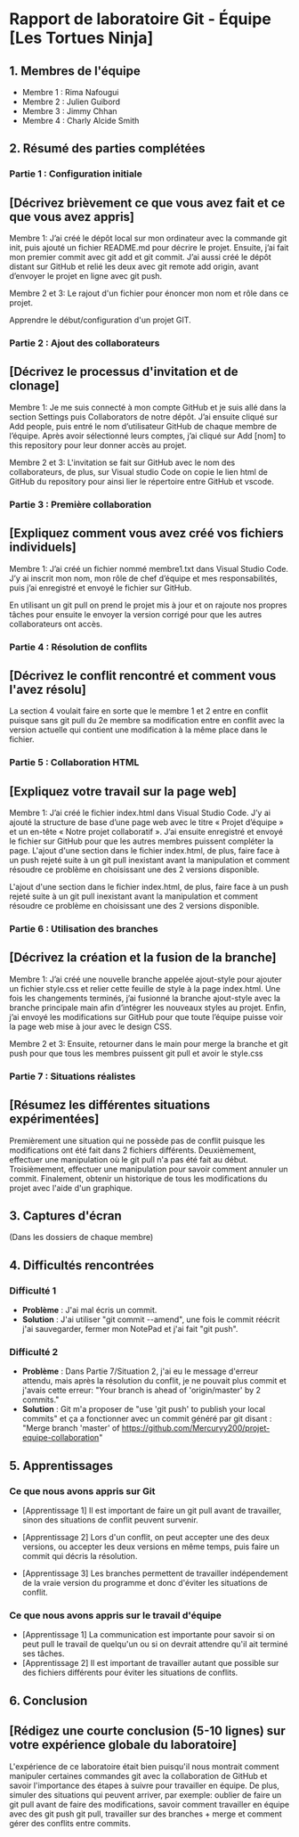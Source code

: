 # Rapport de laboratoire Git - Équipe [Les Tortues Ninja]

## 1. Membres de l'équipe

- Membre 1 : Rima Nafougui
- Membre 2 : Julien Guibord
- Membre 3 : Jimmy Chhan
- Membre 4 : Charly Alcide Smith

## 2. Résumé des parties complétées

### Partie 1 : Configuration initiale

## [Décrivez brièvement ce que vous avez fait et ce que vous avez appris]

Membre 1: J’ai créé le dépôt local sur mon ordinateur avec la commande git init, puis ajouté un fichier README.md pour décrire le projet. Ensuite, j’ai fait mon premier commit avec git add et git commit. J’ai aussi créé le dépôt distant sur GitHub et relié les deux avec git remote add origin, avant d’envoyer le projet en ligne avec git push.

Membre 2 et 3: Le rajout d'un fichier pour énoncer mon nom et rôle dans ce projet.

Apprendre le début/configuration d'un projet GIT.

### Partie 2 : Ajout des collaborateurs

## [Décrivez le processus d'invitation et de clonage]
Membre 1: Je me suis connecté à mon compte GitHub et je suis allé dans la section Settings puis Collaborators de notre dépôt. J’ai ensuite cliqué sur Add people, puis entré le nom d’utilisateur GitHub de chaque membre de l’équipe. Après avoir sélectionné leurs comptes, j’ai cliqué sur Add [nom] to this repository pour leur donner accès au projet.

Membre 2 et 3: L'invitation se fait sur GitHub avec le nom des collaborateurs, de plus, sur Visual studio Code on copie
le lien html de GitHub du repository pour ainsi lier le répertoire entre GitHub et vscode.

### Partie 3 : Première collaboration

## [Expliquez comment vous avez créé vos fichiers individuels]
Membre 1: J’ai créé un fichier nommé membre1.txt dans Visual Studio Code. J’y ai inscrit mon nom, mon rôle de chef d’équipe et mes responsabilités, puis j’ai enregistré et envoyé le fichier sur GitHub.

En utilisant un git pull on prend le projet mis à jour et on rajoute nos propres
tâches pour ensuite le envoyer la version corrigé pour que les autres collaborateurs ont accès.

### Partie 4 : Résolution de conflits

## [Décrivez le conflit rencontré et comment vous l'avez résolu]

La section 4 voulait faire en sorte que le membre 1 et 2 entre en conflit
puisque sans git pull du 2e membre sa modification entre en conflit avec la version
actuelle qui contient une modification à la même place dans le fichier.

### Partie 5 : Collaboration HTML

## [Expliquez votre travail sur la page web]
Membre 1: J’ai créé le fichier index.html dans Visual Studio Code. J’y ai ajouté la structure de base d’une page web avec le titre « Projet d’équipe » et un en-tête « Notre projet collaboratif ». J’ai ensuite enregistré et envoyé le fichier sur GitHub pour que les autres membres puissent compléter la page. L'ajout d'une section dans le fichier index.html, de plus, faire face à un push rejeté suite à un git pull inexistant avant la manipulation
et comment résoudre ce problème en choisissant une des 2 versions disponible.


L'ajout d'une section dans le fichier index.html, de plus, faire face
à un push rejeté suite à un git pull inexistant avant la manipulation
et comment résoudre ce problème en choisissant une des 2 versions disponible.

### Partie 6 : Utilisation des branches

## [Décrivez la création et la fusion de la branche]
Membre 1: J’ai créé une nouvelle branche appelée ajout-style pour ajouter un fichier style.css et relier cette feuille de style à la page index.html. Une fois les changements terminés, j’ai fusionné la branche ajout-style avec la branche principale main afin d’intégrer les nouveaux styles au projet. Enfin, j’ai envoyé les modifications sur GitHub pour que toute l’équipe puisse voir la page web mise à jour avec le design CSS.

Membre 2 et 3: Ensuite, retourner dans le main pour merge la branche et git
push pour que tous les membres puissent git pull et avoir le style.css

### Partie 7 : Situations réalistes

## [Résumez les différentes situations expérimentées]

Premièrement une situation qui ne possède pas de conflit puisque
les modifications ont été fait dans 2 fichiers différents.
Deuxièmement, effectuer une manipulation où le git pull n'a pas été
fait au début. Troisièmement, effectuer une manipulation pour savoir
comment annuler un commit. Finalement, obtenir un historique de tous les
modifications du projet avec l'aide d'un graphique.

## 3. Captures d'écran

(Dans les dossiers de chaque membre)

## 4. Difficultés rencontrées

### Difficulté 1

- **Problème** : J'ai mal écris un commit.
- **Solution** : J'ai utiliser "git commit --amend", une fois
le commit réécrit j'ai sauvegarder, fermer mon NotePad et j'ai fait "git push".

### Difficulté 2

- **Problème** : Dans Partie 7/Situation 2, j'ai eu le message d'erreur attendu,
  mais après la résolution du conflit, je ne pouvait plus commit et j'avais cette erreur:
  "Your branch is ahead of 'origin/master' by 2 commits."
- **Solution** : Git m'a proposer de "use 'git push' to publish your local commits"
  et ça a fonctionner avec un commit généré par git disant :
  "Merge branch 'master' of https://github.com/Mercuryy200/projet-equipe-collaboration"

## 5. Apprentissages

### Ce que nous avons appris sur Git

- [Apprentissage 1]
  Il est important de faire un git pull avant de travailler,
  sinon des situations de conflit peuvent survenir.

- [Apprentissage 2]
  Lors d'un conflit, on peut accepter une des deux versions,
  ou accepter les deux versions en même temps, puis faire un
  commit qui décris la résolution.

- [Apprentissage 3]
  Les branches permettent de travailler indépendement de la
  vraie version du programme et donc d'éviter les situations
  de conflit.

### Ce que nous avons appris sur le travail d'équipe

- [Apprentissage 1]
  La communication est importante pour savoir si on peut pull
  le travail de quelqu'un ou si on devrait attendre qu'il ait
  terminé ses tâches.
- [Apprentissage 2]
  Il est important de travailler autant que possible sur des
  fichiers différents pour éviter les situations de conflits.

## 6. Conclusion

## [Rédigez une courte conclusion (5-10 lignes) sur votre expérience globale du laboratoire]

L'expérience de ce laboratoire était bien puisqu'il nous montrait comment manipuler certaines
commandes git avec la collaboration de GitHub et savoir l'importance des étapes à suivre pour
travailler en équipe. De plus, simuler des situations qui peuvent arriver, par exemple: oublier
de faire un git pull avant de faire des modifications, savoir comment travailler en équipe
avec des git push git pull, travailler sur des branches + merge et comment gérer des conflits
entre commits.
